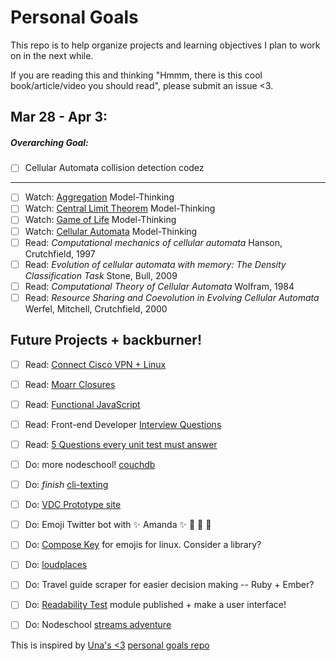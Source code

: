 # Personal Goals

This repo is to help organize projects and learning objectives I plan to work on in the next while.

If you are reading this and thinking "Hmmm, there is this cool book/article/video you should read", please submit an issue <3. 

## Mar 28 - Apr 3:

##### Overarching Goal:

- [ ] Cellular Automata collision detection codez

-------------------------------

- [ ] Watch: [Aggregation](https://www.youtube.com/watch?v=Kc-KW8EuFZw) Model-Thinking
- [ ] Watch: [Central Limit Theorem](https://www.youtube.com/watch?v=ifTRaYnAfh4) Model-Thinking
- [ ] Watch: [Game of Life](https://www.youtube.com/watch?v=fna6xW76NYg) Model-Thinking
- [ ] Watch: [Cellular Automata](https://www.youtube.com/watch?v=XBB_lOfsqQA) Model-Thinking
- [ ] Read: _Computational mechanics of cellular automata_ Hanson, Crutchfield, 1997
- [ ] Read: _Evolution of cellular automata with memory: The Density Classification Task_ Stone, Bull, 2009
- [ ] Read: _Computational Theory of Cellular Automata_ Wolfram, 1984
- [ ] Read: _Resource Sharing and Coevolution in Evolving Cellular Automata_ Werfel, Mitchell, Crutchfield, 2000

## Future Projects + backburner! 

- [ ] Read: [Connect Cisco VPN + Linux](http://www.humans-enabled.com/2011/12/how-to-connect-to-cisco-systems-vpn.html) 
- [ ] Read: [Moarr Closures](https://medium.com/javascript-scene/master-the-javascript-interview-what-is-a-closure-b2f0d2152b36#.lzipqnat7)
- [ ] Read: [Functional JavaScript](http://almostobsolete.net/talks/functionaljs/#1)
- [ ] Read: Front-end Developer [Interview Questions](https://github.com/h5bp/Front-end-Developer-Interview-Questions)
- [ ] Read: [5 Questions every unit test must answer](https://medium.com/javascript-scene/what-every-unit-test-needs-f6cd34d9836d#.l3fulg470)
- [ ] Do: more nodeschool! [couchdb](https://github.com/robertkowalski/learnyoucouchdb)
- [ ] Do: *finish* [cli-texting](https://github.com/lrlna/cli-texting)
- [ ] Do: [VDC Prototype site](https://github.com/lrlna/vdc-visualization)
- [ ] Do: Emoji Twitter bot with :sparkles: Amanda :sparkles: :information_desk_person: :tada: :star2:
- [ ] Do: [Compose Key](https://help.ubuntu.com/community/ComposeKey) for emojis for linux. Consider a library?
- [ ] Do: [loudplaces](https://github.com/soundboards/loudplaces)
- [ ] Do: Travel guide scraper for easier decision making -- Ruby + Ember?
- [ ] Do: [Readability Test](https://github.com/lrlna/readability-test) module published + make a user interface!
- [ ] Do: Nodeschool [streams adventure](https://github.com/substack/stream-adventure)


This is inspired by [Una's <3](https://twitter.com/Una) [personal goals repo](https://github.com/una/personal-goals)


